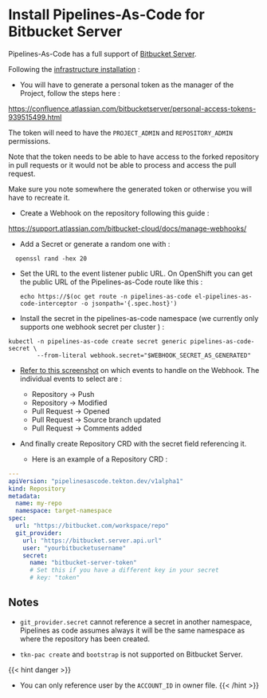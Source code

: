 # Install Pipelines-As-Code for Bitbucket Server

Pipelines-As-Code has a full support of [Bitbucket
Server](https://www.atlassian.com/software/bitbucket/enterprise).

Following the [infrastructure installation](install.md#install-pipelines-as-code-infrastructure) :

* You will have to generate a personal token as the manager of the Project,
  follow the steps here :

<https://confluence.atlassian.com/bitbucketserver/personal-access-tokens-939515499.html>

The token will need to have the `PROJECT_ADMIN` and `REPOSITORY_ADMIN` permissions.

Note that the token needs to be able to have access to the forked repository in
pull requests or it would not be able to process and access the pull request.

Make sure you note somewhere the generated token or otherwise you will have to
recreate it.

* Create a Webhook on the repository following this guide :

<https://support.atlassian.com/bitbucket-cloud/docs/manage-webhooks/>

* Add a Secret or generate a random one with :

```shell
  openssl rand -hex 20
```

* Set the URL to the event listener public URL. On OpenShift you can get the
  public URL of the Pipelines-as-Code route like this :

  ```shell
  echo https://$(oc get route -n pipelines-as-code el-pipelines-as-code-interceptor -o jsonpath='{.spec.host}')
  ```

* Install the secret in the pipelines-as-code namespace (we currently only
supports one webhook secret per cluster ) :

```shell
kubectl -n pipelines-as-code create secret generic pipelines-as-code-secret \
        --from-literal webhook.secret="$WEBHOOK_SECRET_AS_GENERATED"
```

* [Refer to this screenshot](/images/bitbucket-server-create-webhook.png) on
  which events to handle on the Webhook. The individual events to select are :

  * Repository -> Push
  * Repository -> Modified
  * Pull Request -> Opened
  * Pull Request -> Source branch updated
  * Pull Request -> Comments added

* And finally create Repository CRD with the secret field referencing it.

  * Here is an example of a Repository CRD :

```yaml
---
apiVersion: "pipelinesascode.tekton.dev/v1alpha1"
kind: Repository
metadata:
  name: my-repo
  namespace: target-namespace
spec:
  url: "https://bitbucket.com/workspace/repo"
  git_provider:
    url: "https://bitbucket.server.api.url"
    user: "yourbitbucketusername"
    secret:
      name: "bitbucket-server-token"
      # Set this if you have a different key in your secret
      # key: "token"
```

## Notes

* `git_provider.secret` cannot reference a secret in another namespace,
  Pipelines as code assumes always it will be the same namespace as where the
  repository has been created.

* `tkn-pac create` and `bootstrap` is not supported on Bitbucket Server.

{{< hint danger >}}
* You can only reference user by the `ACCOUNT_ID` in owner file.
{{< /hint >}}
